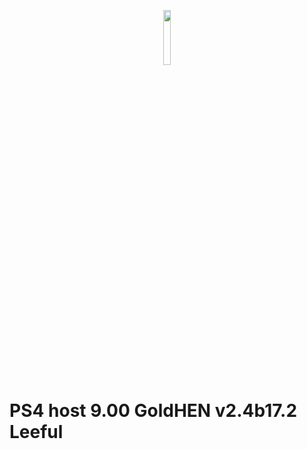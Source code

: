 <p align="center">
<img src="https://i.postimg.cc/y6JgKqyD/playstation-svgrepo-com.png" width="15%" height="15%" class="d-inline-block align-top" alt="">
</p>

# PS4 host 9.00 GoldHEN v2.4b17.2 Leeful

